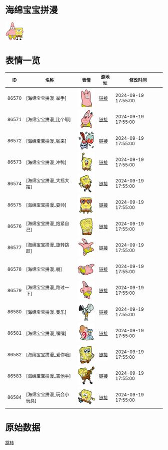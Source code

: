 # 海绵宝宝拼漫

<img src="./cover.png" height="60" alt="cover" />

# 表情一览

|ID|名称|表情|源地址|修改时间|
|----|----|----|----|----|
|86570|[海绵宝宝拼漫_举手]|<img src="./pic/086570_%5B海绵宝宝拼漫_举手%5D.png" height="60" alt="举手"/>|[链接](https://i0.hdslb.com/bfs/garb/3a39c62fb2782496caaed7ca4764e20be490912b.png)|2024-09-19 17:55:00|
|86571|[海绵宝宝拼漫_比个耶]|<img src="./pic/086571_%5B海绵宝宝拼漫_比个耶%5D.png" height="60" alt="比个耶"/>|[链接](https://i0.hdslb.com/bfs/garb/2e21880975e2c169dd3cdf99a9bc25014ffd273f.png)|2024-09-19 17:55:00|
|86572|[海绵宝宝拼漫_钱来]|<img src="./pic/086572_%5B海绵宝宝拼漫_钱来%5D.png" height="60" alt="钱来"/>|[链接](https://i0.hdslb.com/bfs/garb/bf2251f0447cd6d296bf1cfe0598801aa53f2b7c.png)|2024-09-19 17:55:00|
|86573|[海绵宝宝拼漫_冲鸭]|<img src="./pic/086573_%5B海绵宝宝拼漫_冲鸭%5D.png" height="60" alt="冲鸭"/>|[链接](https://i0.hdslb.com/bfs/garb/903f4835048807438d728ea0873452a76b51733d.png)|2024-09-19 17:55:00|
|86574|[海绵宝宝拼漫_大摇大摆]|<img src="./pic/086574_%5B海绵宝宝拼漫_大摇大摆%5D.png" height="60" alt="大摇大摆"/>|[链接](https://i0.hdslb.com/bfs/garb/5f6eea3ac62c03b50ecbea84ccfb2a698713f98b.png)|2024-09-19 17:55:00|
|86575|[海绵宝宝拼漫_耍帅]|<img src="./pic/086575_%5B海绵宝宝拼漫_耍帅%5D.png" height="60" alt="耍帅"/>|[链接](https://i0.hdslb.com/bfs/garb/82c2ecf5c76a58910a509a92ede85ea50b8934cb.png)|2024-09-19 17:55:00|
|86576|[海绵宝宝拼漫_抱紧自己]|<img src="./pic/086576_%5B海绵宝宝拼漫_抱紧自己%5D.png" height="60" alt="抱紧自己"/>|[链接](https://i0.hdslb.com/bfs/garb/d33e4c5d16bccea89d59acfa8d4b5d91429c8b9e.png)|2024-09-19 17:55:00|
|86577|[海绵宝宝拼漫_旋转跳跃]|<img src="./pic/086577_%5B海绵宝宝拼漫_旋转跳跃%5D.png" height="60" alt="旋转跳跃"/>|[链接](https://i0.hdslb.com/bfs/garb/370d3845a53afa5f19a32394e9a30048dc6a72e5.png)|2024-09-19 17:55:00|
|86578|[海绵宝宝拼漫_躺]|<img src="./pic/086578_%5B海绵宝宝拼漫_躺%5D.png" height="60" alt="躺"/>|[链接](https://i0.hdslb.com/bfs/garb/73e8ed92dbfdd9557edd2bf0a88902b750dfb086.png)|2024-09-19 17:55:00|
|86579|[海绵宝宝拼漫_路过一下]|<img src="./pic/086579_%5B海绵宝宝拼漫_路过一下%5D.png" height="60" alt="路过一下"/>|[链接](https://i0.hdslb.com/bfs/garb/76a33ae3f2686e9bb33ebd43b828397913cbc7f3.png)|2024-09-19 17:55:00|
|86580|[海绵宝宝拼漫_奏乐]|<img src="./pic/086580_%5B海绵宝宝拼漫_奏乐%5D.png" height="60" alt="奏乐"/>|[链接](https://i0.hdslb.com/bfs/garb/72d219a3995f2e6cbe492082816d76cffa597a96.png)|2024-09-19 17:55:00|
|86581|[海绵宝宝拼漫_嘿嘿]|<img src="./pic/086581_%5B海绵宝宝拼漫_嘿嘿%5D.png" height="60" alt="嘿嘿"/>|[链接](https://i0.hdslb.com/bfs/garb/ecf5b2c85ac3799c26d67721c0b2e033553cb980.png)|2024-09-19 17:55:00|
|86582|[海绵宝宝拼漫_爱你哦]|<img src="./pic/086582_%5B海绵宝宝拼漫_爱你哦%5D.png" height="60" alt="爱你哦"/>|[链接](https://i0.hdslb.com/bfs/garb/b3d00d3cb7f629f80fcc3a03df29dae38c69d0a9.png)|2024-09-19 17:55:00|
|86583|[海绵宝宝拼漫_吉他手]|<img src="./pic/086583_%5B海绵宝宝拼漫_吉他手%5D.png" height="60" alt="吉他手"/>|[链接](https://i0.hdslb.com/bfs/garb/7b90dd1be1c18e2295defc62f5c5b6d4fe1a2fa1.png)|2024-09-19 17:55:00|
|86584|[海绵宝宝拼漫_玩会小玩具]|<img src="./pic/086584_%5B海绵宝宝拼漫_玩会小玩具%5D.png" height="60" alt="玩会小玩具"/>|[链接](https://i0.hdslb.com/bfs/garb/efc32f9384ee6f3ef543c437cd16c1632383d6ae.png)|2024-09-19 17:55:00|

# 原始数据

[跳转](./raw.json)

